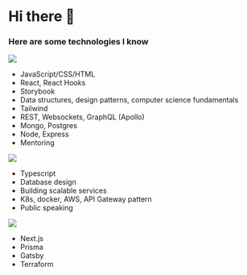 # Hi there 👋

### Here are some technologies I know

![](https://placehold.it/250x90/009955/fff?text=Skilled)
- JavaScript/CSS/HTML
- React, React Hooks
- Storybook
- Data structures, design patterns, computer science fundamentals
- Tailwind
- REST, Websockets, GraphQL (Apollo)
- Mongo, Postgres
- Node, Express
- Mentoring

![](https://placehold.it/250x90/008888/fff?text=Learning)
- Typescript
- Database design
- Building scalable services
- K8s, docker, AWS, API Gateway pattern
- Public speaking
  
![](https://placehold.it/250x90/522272/fff?text=Interested)
- Next.js
- Prisma
- Gatsby
- Terraform

<!--
**jhyman2/jhyman2** is a ✨ _special_ ✨ repository because its `README.md` (this file) appears on your GitHub profile.

Here are some ideas to get you started:

- 🔭 I’m currently working on ...
- 🌱 I’m currently learning ...
- 👯 I’m looking to collaborate on ...
- 🤔 I’m looking for help with ...
- 💬 Ask me about ...
- 📫 How to reach me: ...
- 😄 Pronouns: ...
- ⚡ Fun fact: ...
-->
